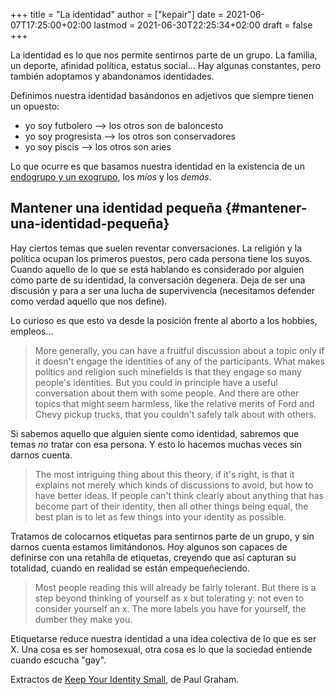 +++
title = "La identidad"
author = ["kepair"]
date = 2021-06-07T17:25:00+02:00
lastmod = 2021-06-30T22:25:34+02:00
draft = false
+++

La identidad es lo que nos permite sentirnos parte de un grupo. La familia, un deporte, afinidad política, estatus social... Hay algunas constantes, pero también adoptamos y abandonamos identidades.

Definimos nuestra identidad basándonos en adjetivos que siempre tienen un opuesto:

-   yo soy futbolero --> los otros son de baloncesto
-   yo soy progresista --> los otros son conservadores
-   yo soy piscis --> los otros son aries

Lo que ocurre es que basamos nuestra identidad en la existencia de un [endogrupo y un exogrupo](https://es.wikipedia.org/wiki/Endogrupo%5Fy%5Fexogrupo), los _míos_ y los _demás_.


## Mantener una identidad pequeña {#mantener-una-identidad-pequeña}

Hay ciertos temas que suelen reventar conversaciones. La religión y la política ocupan los primeros puestos, pero cada persona tiene los suyos. Cuando aquello de lo que se está hablando es considerado por alguien como parte de su identidad, la conversación degenera. Deja de ser una discusión y para a ser una lucha de supervivencia (necesitamos defender como verdad aquello que nos define).

Lo curioso es que esto va desde la posición frente al aborto a los hobbies, empleos...

> More generally, you can have a fruitful discussion about a topic only if it doesn't engage the identities of any of the participants. What makes politics and religion such minefields is that they engage so many people's identities. But you could in principle have a useful conversation about them with some people. And there are other topics that might seem harmless, like the relative merits of Ford and Chevy pickup trucks, that you couldn't safely talk about with others.

Si sabemos aquello que alguien siente como identidad, sabremos que temas _no_ tratar con esa persona. Y esto lo hacemos muchas veces sin darnos cuenta.

> The most intriguing thing about this theory, if it's right, is that it explains not merely which kinds of discussions to avoid, but how to have better ideas. If people can't think clearly about anything that has become part of their identity, then all other things being equal, the best plan is to let as few things into your identity as possible.

Tratamos de colocarnos etiquetas para sentirnos parte de un grupo, y sin darnos cuenta estamos limitándonos. Hoy algunos son capaces de definirse con una retahíla de etiquetas, creyendo que así capturan su totalidad, cuando en realidad se están empequeñeciendo.

> Most people reading this will already be fairly tolerant. But there is a step beyond thinking of yourself as x but tolerating y: not even to consider yourself an x. The more labels you have for yourself, the dumber they make you.

Etiquetarse reduce nuestra identidad a una idea colectiva de lo que es ser X. Una cosa es ser homosexual, otra cosa es lo que la sociedad entiende cuando escucha "gay".

Extractos de [Keep Your Identity Small](http://www.paulgraham.com/identity.html), de Paul Graham.